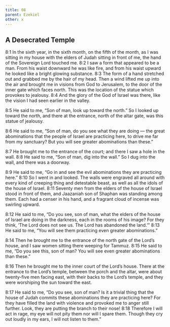 ```yaml
---
title: 08
parent: Ezekiel
other: x
---
```


## A Desecrated Temple

<a name="8:1">8:1</a> In the sixth year, in the sixth month, on the fifth of the month, as I was sitting in my house with the elders of Judah sitting in front of me, the hand of the Sovereign Lord touched me. <a name="8:2">8:2</a> I saw a form that appeared to be a man. From his waist downward he was like fire, and from his waist upward he looked like a bright glowing substance. <a name="8:3">8:3</a> The form of a hand stretched out and grabbed me by the hair of my head. Then a wind lifted me up into the air and brought me in visions from God to Jerusalem, to the door of the inner gate which faces north. This was the location of the statue which provokes to jealousy. <a name="8:4">8:4</a> And the glory of the God of Israel was there, like the vision I had seen earlier in the valley.

<a name="8:5">8:5</a> He said to me, “Son of man, look up toward the north.” So I looked up toward the north, and there at the entrance, north of the altar gate, was this statue of jealousy.

<a name="8:6">8:6</a> He said to me, “Son of man, do you see what they are doing — the great abominations that the people of Israel are practicing here, to drive me far from my sanctuary? But you will see greater abominations than these.”

<a name="8:7">8:7</a> He brought me to the entrance of the court; and there I saw a hole in the wall. <a name="8:8">8:8</a> He said to me, “Son of man, dig into the wall.” So I dug into the wall, and there was a doorway.

<a name="8:9">8:9</a> He said to me, “Go in and see the evil abominations they are practicing here.” <a name="8:10">8:10</a> So I went in and looked. The walls were engraved all around with every kind of creeping thing and detestable beast, as well as all the idols of the house of Israel. <a name="8:11">8:11</a> Seventy men from the elders of the house of Israel stood in front of them, and Jaazaniah son of Shaphan was standing among them. Each had a censer in his hand, and a fragrant cloud of incense was swirling upward.

<a name="8:12">8:12</a> He said to me, “Do you see, son of man, what the elders of the house of Israel are doing in the darkness, each in the rooms of his image? For they think, ‘The Lord does not see us. The Lord has abandoned the land.’” <a name="8:13">8:13</a> He said to me, “You will see them practicing even greater abominations.”

<a name="8:14">8:14</a> Then he brought me to the entrance of the north gate of the Lord’s house, and I saw women sitting there weeping for Tammuz. <a name="8:15">8:15</a> He said to me, “Do you see this, son of man? You will see even greater abominations than these.”

<a name="8:16">8:16</a> Then he brought me to the inner court of the Lord’s house. There at the entrance to the Lord’s temple, between the porch and the altar, were about twenty-five men facing east, with their backs to the Lord’s temple, and they were worshiping the sun toward the east.

<a name="8:17">8:17</a> He said to me, “Do you see, son of man? Is it a trivial thing that the house of Judah commits these abominations they are practicing here? For they have filled the land with violence and provoked me to anger still further. Look, they are putting the branch to their nose! <a name="8:18">8:18</a> Therefore I will act in rage, my eye will not pity them nor will I spare them. Though they cry out loudly in my ears, I will not listen to them.”
